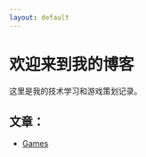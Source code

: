 ```yaml
---
layout: default
---
```


<h1>欢迎来到我的博客</h1>
<p>这里是我的技术学习和游戏策划记录。</p>

<h2>文章：</h2>
<ul>
  <li><a href="{{ '/Games' | relative_url }}">Games</a></li>
</ul>
